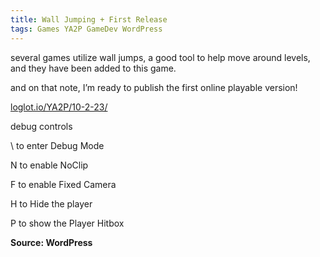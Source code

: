 ```yaml
---
title: Wall Jumping + First Release
tags: Games YA2P GameDev WordPress
---
```

several games utilize wall jumps, a good tool to help move around levels, and they have been added to this game.

and on that note, I’m ready to publish the first online playable version!

[loglot.io/YA2P/10-2-23/](https://loglot.github.io/YA2P/10-2-23/)

debug controls

\ to enter Debug Mode

N to enable NoClip

F to enable Fixed Camera

H to Hide the player

P to show the Player Hitbox

**Source: WordPress**